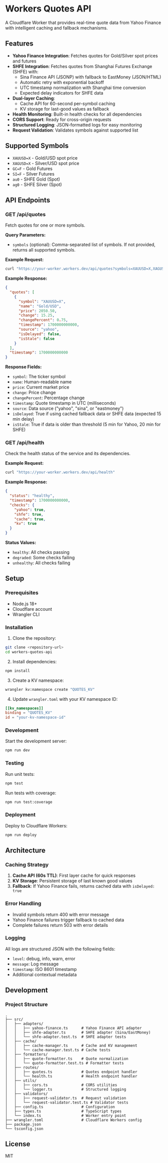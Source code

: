# Workers Quotes API

A Cloudflare Worker that provides real-time quote data from Yahoo Finance with intelligent caching and fallback mechanisms.

## Features

- **Yahoo Finance Integration**: Fetches quotes for Gold/Silver spot prices and futures
- **SHFE Integration**: Fetches quotes from Shanghai Futures Exchange (SHFE) with:
  - Sina Finance API (JSONP) with fallback to EastMoney (JSON/HTML)
  - Automatic retry with exponential backoff
  - UTC timestamp normalization with Shanghai time conversion
  - Expected delay indicators for SHFE data
- **Dual-layer Caching**: 
  - Cache API for 60-second per-symbol caching
  - KV storage for last-good values as fallback
- **Health Monitoring**: Built-in health checks for all dependencies
- **CORS Support**: Ready for cross-origin requests
- **Structured Logging**: JSON-formatted logs for easy monitoring
- **Request Validation**: Validates symbols against supported list

## Supported Symbols

- `XAUUSD=X` - Gold/USD spot price
- `XAGUSD=X` - Silver/USD spot price
- `GC=F` - Gold Futures
- `SI=F` - Silver Futures
- `au0` - SHFE Gold (Spot)
- `ag0` - SHFE Silver (Spot)

## API Endpoints

### GET /api/quotes

Fetch quotes for one or more symbols.

**Query Parameters:**
- `symbols` (optional): Comma-separated list of symbols. If not provided, returns all supported symbols.

**Example Request:**
```bash
curl "https://your-worker.workers.dev/api/quotes?symbols=XAUUSD=X,XAGUSD=X"
```

**Example Response:**
```json
{
  "quotes": [
    {
      "symbol": "XAUUSD=X",
      "name": "Gold/USD",
      "price": 2050.50,
      "change": 15.25,
      "changePercent": 0.75,
      "timestamp": 1700000000000,
      "source": "yahoo",
      "isDelayed": false,
      "isStale": false
    }
  ],
  "timestamp": 1700000000000
}
```

**Response Fields:**
- `symbol`: The ticker symbol
- `name`: Human-readable name
- `price`: Current market price
- `change`: Price change
- `changePercent`: Percentage change
- `timestamp`: Quote timestamp in UTC (milliseconds)
- `source`: Data source ("yahoo", "sina", or "eastmoney")
- `isDelayed`: True if using cached fallback data or SHFE data (expected 15 min delay)
- `isStale`: True if data is older than threshold (5 min for Yahoo, 20 min for SHFE)

### GET /api/health

Check the health status of the service and its dependencies.

**Example Request:**
```bash
curl "https://your-worker.workers.dev/api/health"
```

**Example Response:**
```json
{
  "status": "healthy",
  "timestamp": 1700000000000,
  "checks": {
    "yahoo": true,
    "shfe": true,
    "cache": true,
    "kv": true
  }
}
```

**Status Values:**
- `healthy`: All checks passing
- `degraded`: Some checks failing
- `unhealthy`: All checks failing

## Setup

### Prerequisites

- Node.js 18+
- Cloudflare account
- Wrangler CLI

### Installation

1. Clone the repository:
```bash
git clone <repository-url>
cd workers-quotes-api
```

2. Install dependencies:
```bash
npm install
```

3. Create a KV namespace:
```bash
wrangler kv:namespace create "QUOTES_KV"
```

4. Update `wrangler.toml` with your KV namespace ID:
```toml
[[kv_namespaces]]
binding = "QUOTES_KV"
id = "your-kv-namespace-id"
```

### Development

Start the development server:
```bash
npm run dev
```

### Testing

Run unit tests:
```bash
npm test
```

Run tests with coverage:
```bash
npm run test:coverage
```

### Deployment

Deploy to Cloudflare Workers:
```bash
npm run deploy
```

## Architecture

### Caching Strategy

1. **Cache API (60s TTL)**: First layer cache for quick responses
2. **KV Storage**: Persistent storage of last known good values
3. **Fallback**: If Yahoo Finance fails, returns cached data with `isDelayed: true`

### Error Handling

- Invalid symbols return 400 with error message
- Yahoo Finance failures trigger fallback to cached data
- Complete failures return 503 with error details

### Logging

All logs are structured JSON with the following fields:
- `level`: debug, info, warn, error
- `message`: Log message
- `timestamp`: ISO 8601 timestamp
- Additional contextual metadata

## Development

### Project Structure

```
.
├── src/
│   ├── adapters/
│   │   ├── yahoo-finance.ts      # Yahoo Finance API adapter
│   │   ├── shfe-adapter.ts       # SHFE adapter (Sina/EastMoney)
│   │   └── shfe-adapter.test.ts  # SHFE adapter tests
│   ├── cache/
│   │   ├── cache-manager.ts      # Cache and KV management
│   │   └── cache-manager.test.ts # Cache tests
│   ├── formatters/
│   │   ├── quote-formatter.ts    # Quote normalization
│   │   └── quote-formatter.test.ts # Formatter tests
│   ├── routes/
│   │   ├── quotes.ts             # Quotes endpoint handler
│   │   └── health.ts             # Health endpoint handler
│   ├── utils/
│   │   ├── cors.ts               # CORS utilities
│   │   └── logger.ts             # Structured logging
│   ├── validators/
│   │   ├── request-validator.ts  # Request validation
│   │   └── request-validator.test.ts # Validator tests
│   ├── config.ts                 # Configuration
│   ├── types.ts                  # TypeScript types
│   └── index.ts                  # Worker entry point
├── wrangler.toml                 # Cloudflare Workers config
├── package.json
└── tsconfig.json
```

## License

MIT
